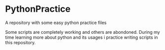 # PythonPractice
A repository with some easy python practice files

Some scripts are completely working and others are abondoned.
During my time learning more about python and its usages i practice writing scripts in this repository.